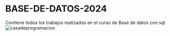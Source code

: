 # BASE-DE-DATOS-2024

Contiene todos los trabajos realizados en el curso de Base de datos con sql
<img src="https://file.notion.so/f/f/35b8e5b1-c1b7-43ab-beb2-4da3aa94e502/95793af4-cbe9-4106-9658-f53f07f321a4/banner.png?id=e7d8fb28-63b5-46b0-89f7-1753ef8f3d36&table=block&spaceId=35b8e5b1-c1b7-43ab-beb2-4da3aa94e502&expirationTimestamp=1712858400000&signature=3PFGKlWgRRObKgzoeWDCbGKAU4CsNWNWFTeedXc0wRM&downloadName=banner.png" alt="casadeprogramacion"/>
